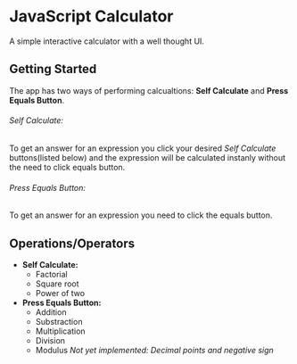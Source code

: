 # JavaScript Calculator
A simple interactive calculator with a well thought UI. 

## Getting Started
The app has two ways of performing calcualtions: **Self Calculate** and **Press Equals Button**.

###### Self Calculate:
To get an answer for an expression you click your desired _Self Calculate_ buttons(listed below) and the expression will be calculated instanly without the need to click equals button.

###### Press Equals Button:
To get an answer for an expression you need to click the equals button.

## Operations/Operators
- **Self Calculate:**
    * Factorial
    * Square root	
    * Power of two
- **Press Equals Button:**	
    * Addition
    * Substraction
    * Multiplication
    * Division
    * Modulus
*Not yet implemented: Decimal points and negative sign*
